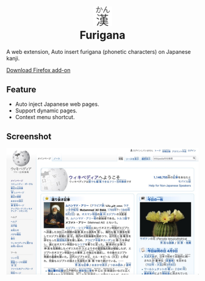 <h1 align="center">
<img src="./icons/icon.svg" width='10%'/>
<br/>
Furigana
</h1>

A web extension, Auto insert furigana (phonetic characters) on Japanese kanji.

[Download Firefox add-on](https://addons.mozilla.org/zh-CN/firefox/addon/autofurigana/)

## Feature

* Auto inject Japanese web pages.
* Support dynamic pages.
* Context menu shortcut.

## Screenshot

![](./screenshot.jpg)
